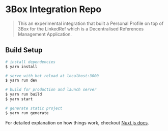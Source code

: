 # 3Box Integration Repo

> This an experimental integration that built a Personal Profile on top of 3Box for the LinkedRef which is a Decentralised References Management Application.

## Build Setup

``` bash
# install dependencies
$ yarn install

# serve with hot reload at localhost:3000
$ yarn run dev

# build for production and launch server
$ yarn run build
$ yarn start

# generate static project
$ yarn run generate
```

For detailed explanation on how things work, checkout [Nuxt.js docs](https://nuxtjs.org).
